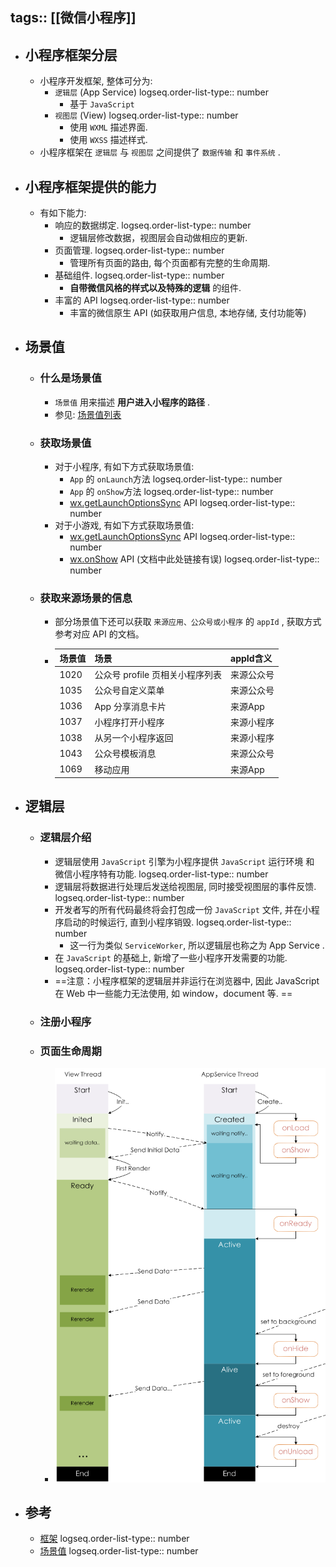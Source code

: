 tags:: [[微信小程序]]
---

- ## 小程序框架分层
	- 小程序开发框架, 整体可分为:
		- `逻辑层` (App Service)
		  logseq.order-list-type:: number
			- 基于 `JavaScript`
		- `视图层` (View)
		  logseq.order-list-type:: number
			- 使用 `WXML` 描述界面.
			- 使用 `WXSS` 描述样式.
	- 小程序框架在 `逻辑层` 与 `视图层` 之间提供了 `数据传输` 和 `事件系统` .
- ## 小程序框架提供的能力
	- 有如下能力:
		- 响应的数据绑定.
		  logseq.order-list-type:: number
			- 逻辑层修改数据，视图层会自动做相应的更新.
		- 页面管理.
		  logseq.order-list-type:: number
			- 管理所有页面的路由, 每个页面都有完整的生命周期.
		- 基础组件.
		  logseq.order-list-type:: number
			- **自带微信风格的样式以及特殊的逻辑** 的组件.
		- 丰富的 API
		  logseq.order-list-type:: number
			- 丰富的微信原生 API (如获取用户信息, 本地存储, 支付功能等)
- ## 场景值
	- ### 什么是场景值
		- `场景值` 用来描述 **用户进入小程序的路径** .
		- 参见: [场景值列表](https://developers.weixin.qq.com/miniprogram/dev/reference/scene-list.html)
	- ### 获取场景值
		- 对于小程序, 有如下方式获取场景值:
			- `App` 的 `onLaunch`方法
			  logseq.order-list-type:: number
			- `App` 的 `onShow`方法
			  logseq.order-list-type:: number
			- [wx.getLaunchOptionsSync](https://developers.weixin.qq.com/miniprogram/dev/api/base/app/life-cycle/wx.getLaunchOptionsSync.html) API
			  logseq.order-list-type:: number
		- 对于小游戏, 有如下方式获取场景值:
			- [wx.getLaunchOptionsSync](https://developers.weixin.qq.com/miniprogram/dev/api/base/app/life-cycle/wx.getLaunchOptionsSync.html) API
			  logseq.order-list-type:: number
			- [wx.onShow](https://developers.weixin.qq.com/minigame/dev/api/base/app/life-cycle/wx.onShow.html) API (文档中此处链接有误)
			  logseq.order-list-type:: number
	- ### 获取来源场景的信息
		- 部分场景值下还可以获取 `来源应用、公众号或小程序` 的 `appId` , 获取方式参考对应 API 的文档。
		- | 场景值 | 场景 | appId含义 |
		  | ---- | ---- | ---- |
		  | 1020 | 公众号 profile 页相关小程序列表 | 来源公众号 |
		  | 1035 | 公众号自定义菜单 | 来源公众号 |
		  | 1036 | App 分享消息卡片 | 来源App |
		  | 1037 | 小程序打开小程序 | 来源小程序 |
		  | 1038 | 从另一个小程序返回 | 来源小程序 |
		  | 1043 | 公众号模板消息 | 来源公众号 |
		  | 1069 | 移动应用 | 来源App |
- ## 逻辑层
	- ### 逻辑层介绍
		- 逻辑层使用 `JavaScript` 引擎为小程序提供 `JavaScript` 运行环境 和 微信小程序特有功能.
		  logseq.order-list-type:: number
		- 逻辑层将数据进行处理后发送给视图层, 同时接受视图层的事件反馈.
		  logseq.order-list-type:: number
		- 开发者写的所有代码最终将会打包成一份 `JavaScript` 文件, 并在小程序启动的时候运行, 直到小程序销毁.
		  logseq.order-list-type:: number
			- 这一行为类似 `ServiceWorker`, 所以逻辑层也称之为 App Service .
		- 在 `JavaScript` 的基础上, 新增了一些小程序开发需要的功能.
		  logseq.order-list-type:: number
		- ==注意：小程序框架的逻辑层并非运行在浏览器中, 因此 JavaScript 在 Web 中一些能力无法使用, 如 window，document 等. ==
	- ### 注册小程序
	- ### 页面生命周期
		- ![image.png](../assets/image_1749981403337_0.png)
- ## 参考
	- [框架](https://developers.weixin.qq.com/miniprogram/dev/framework/MINA.html)
	  logseq.order-list-type:: number
	- [场景值](https://developers.weixin.qq.com/miniprogram/dev/framework/app-service/scene.html)
	  logseq.order-list-type:: number